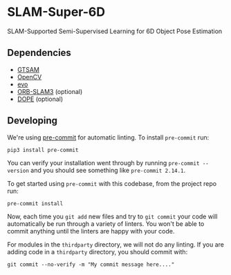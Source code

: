 # SLAM-Super-6D
SLAM-Supported Semi-Supervised Learning for 6D Object Pose Estimation

## Dependencies
- [GTSAM](https://github.com/borglab/gtsam)
- [OpenCV](https://github.com/opencv/opencv)
- [evo](https://github.com/MichaelGrupp/evo)
- [ORB-SLAM3](https://github.com/UZ-SLAMLab/ORB_SLAM3) (optional)
- [DOPE](https://github.com/NVlabs/Deep_Object_Pose) (optional)

## Developing

We're using [pre-commit](https://pre-commit.com/) for automatic linting. To install `pre-commit` run:
```
pip3 install pre-commit
```
You can verify your installation went through by running `pre-commit --version` and you should see something like `pre-commit 2.14.1`.

To get started using `pre-commit` with this codebase, from the project repo run:
```
pre-commit install
```
Now, each time you `git add` new files and try to `git commit` your code will automatically be run through a variety of linters. You won't be able to commit anything until the linters are happy with your code.

For modules in the `thirdparty` directory, we will not do any linting. If you are adding code in a `thirdparty` directory, you should commit with:
```
git commit --no-verify -m "My commit message here...."
```
